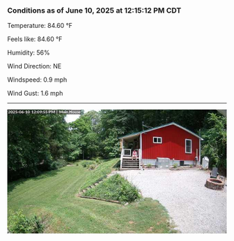 ### Conditions as of June 10, 2025 at 12:15:12 PM CDT 

Temperature: 84.60 &deg;F

Feels like: 84.60 &deg;F

Humidity: 56%

Wind Direction: NE

Windspeed: 0.9 mph

Wind Gust: 1.6 mph

---

<img src="./images/latest.jpeg"/>

